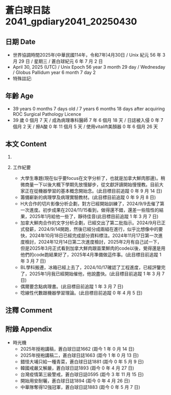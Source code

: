 [_metadata_:encoding]: - "utf-8"
[_metadata_:language]: - "zh-Hant-TW"
[_metadata_:fileformat]: - "markdown"
[_metadata_:MIME_type]: - "text/plain"
[_metadata_:markdown_version]: - "commonmark version 0.30"
[_metadata_:markdown_spec]: - "https://spec.commonmark.org/0.30/"

# 蒼白球日誌2041_gpdiary2041_20250430 #

## 日期 Date ##

* 世界協調時間2025年(中華民國114年，令和7年)4月30日 / Unix 紀元 56 年 3 月 29 日 / 星期三 / 蒼白球紀元 6 年 7 月 2 日
* April 30, 2025 (UTC) / Unix Epoch 56 year 3 month 29 day / Wednesday / Globus Pallidum year 6 month 7 day 2
* 特殊註記:

## 年齡 Age ##

* 39 years 0 months 7 days old / 7 years 6 months 18 days after acquiring ROC Surgical Pathology Licence
* 39 歲 0 個月 7 天 / 成為病理專科醫師 7 年 6 個月 18 天 / 日誌被入侵 0 年 7 個月 2 天 / 擦A酸 0 年 11 個月 5 天 / 使用vitalift美顏器 0 年 6 個月 26 天

## 本文 Content ##

1. 

2. 工作紀要

    - 大學生專題(現在似乎要focus在文字分析了，也就是加拿大鮮肉那邊)。稍微商量一下以後大概下學期先放慢腳步，從文獻評讀開始慢慢教。目前大家正在從機器學習的基本概念開始念。(此目標目前追蹤 0 年 9 月 14 日)
    - 籌備嶄新的病理學及病理實驗教材。(此目標目前追蹤 0 年 9 月 8 日)
    - H大合作的切片影像分析企劃，對方已經開始訓練了，2024/9/9去催了第一次進度。初步成果在2024/11/15看到，做得還不錯，還差一些陰性的結果，2025年1月給他一些了，靜待佳音(此目標目前追蹤 1 年 3 月 7 日)
    - 加拿大鮮肉合作的文字分析企劃，已經交出了第二批指示。2024/9月已正式發薪，2024/9/14開跑，然後已經分成兩組在進行，似乎比想像中的要快，2024年10月18日已經完成部分資料標注。2024年11月17日第一次進度檢討，2024年12月14日第二次進度檢討，2025年2月有自己試一下，但是2025年3月正式看到加拿大鮮肉跟苗栗鮮肉的code以後，覺得還是用他們的code跑結果好了，2025年4月準備做這件事。(此目標目前追蹤 1 年 3 月 7 日)
    - BL學科搬遷，冰箱已經上去了，2024/10/17確認了工程進度，已經評鑒完了，2025年1月我已經開始催他，他說盡快。(此目標目前追蹤 1 年 3 月 7 日)
    - 偶爾要念點病理書。(此目標目前追蹤 1 年 3 月 7 日)
    - 唸線性代數跟機器學習理論。(此目標目前追蹤 0 年 4 月 5 日)

## 注釋 Comment ##


## 附錄 Appendix ##

* 時光機
    - 2025年授袍講稿，蒼白球日誌1662 (距今 1 年 0 月 14 日)
    - 2025年授袍講稿二，蒼白球日誌1663 (距今 1 年 0 月 13 日)
    - 錯怪大埔只給一種青菜，蒼白球日誌1881 (距今 0 年 5 月 9 日)
    - 韓國戒嚴又解嚴，蒼白球日誌1893 (距今 0 年 4 月 27 日)
    - 台灣疫情第三級警戒，蒼白球日誌0595 (距今 3 年 11 月 15 日)
    - 開始用安耐曬，蒼白球日誌1894 (距今 0 年 4 月 26 日)
    - 中華隊奪得12強冠軍，蒼白球日誌1883 (距今 0 年 5 月 7 日)
